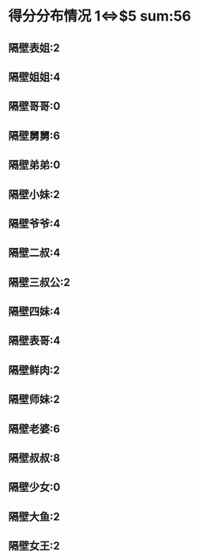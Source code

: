 # 得分分布情况 1<=>$5 sum:56

## 隔壁表姐:2
## 隔壁姐姐:4
## 隔壁哥哥:0
## 隔壁舅舅:6
## 隔壁弟弟:0
## 隔壁小妹:2
## 隔壁爷爷:4
## 隔壁二叔:4
## 隔壁三叔公:2
## 隔壁四妹:4
## 隔壁表哥:4
## 隔壁鲜肉:2
## 隔壁师妹:2
## 隔壁老婆:6
## 隔壁叔叔:8
## 隔壁少女:0
## 隔壁大鱼:2
## 隔壁女王:2
